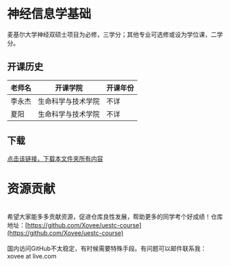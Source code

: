 # 神经信息学基础

麦基尔大学神经双硕士项目为必修，三学分；其他专业可选修或设为学位课，二学分。

## 开课历史

老师名|开课学院|开课年份|
---|---|---
李永杰|生命科学与技术学院|不详
夏阳|生命科学与技术学院|不详

## 下载

[点击该链接，下载本文件夹所有内容](https://xovee.github.io/gitzip/?https://github.com/Xovee/uestc-course/tree/main/课程目录/神经信息学基础)
<br><h1>资源贡献</h1><br>希望大家能多多贡献资源，促进仓库良性发展，帮助更多的同学考个好成绩！仓库地址：[https://github.com/Xovee/uestc-course](https://github.com/Xovee/uestc-course)<br><br>国内访问GitHub不太稳定，有时候需要特殊手段。有问题可以邮件联系我：xovee at live.com